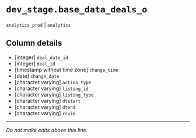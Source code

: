 # `dev_stage.base_data_deals_o`
`analytics_prod` | `analytics`

## Column details
* [integer]   `deal_date_id`
* [integer]   `deal_id`
* [timestamp without time zone] `change_time`
* [date]      `change_date`
* [character varying] `action_type`
* [character varying] `listing_id`
* [character varying] `listing_type`
* [character varying] `dtstart`
* [character varying] `dtend`
* [character varying] `rrule`

-------------------------------------------------------------------------------
*Do not make edits above this line.*
